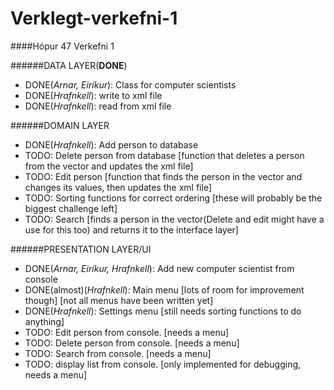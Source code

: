 # Verklegt-verkefni-1
####Hópur 47
Verkefni 1


######DATA LAYER(**DONE**)
- DONE(*Arnar, Eiríkur*): Class for computer scientists
- DONE(*Hrafnkell*): write to xml file
- DONE(*Hrafnkell*): read from xml file

######DOMAIN LAYER
- DONE(*Hrafnkell*): Add person to database 
- TODO: Delete person from database [function that deletes a person from the vector and updates the xml file]
- TODO: Edit person [function that finds the person in the vector and changes its values, then updates the xml file]
- TODO: Sorting functions for correct ordering [these will probably be the biggest challenge left]
- TODO: Search [finds a person in the vector(Delete and edit might have a use for this too) and returns it to the interface layer]

######PRESENTATION LAYER/UI
- DONE(*Arnar, Eiríkur, Hrafnkell*): Add new computer scientist from console
- DONE(almost)(*Hrafnkell*): Main menu [lots of room for improvement though] [not all menus have been written yet]
- DONE(*Hrafnkell*): Settings menu [still needs sorting functions to do anything]
- TODO: Edit person from console. [needs a menu]
- TODO: Delete person from console. [needs a menu]
- TODO: Search from console. [needs a menu]
- TODO: display list from console. [only implemented for debugging, needs a menu]
